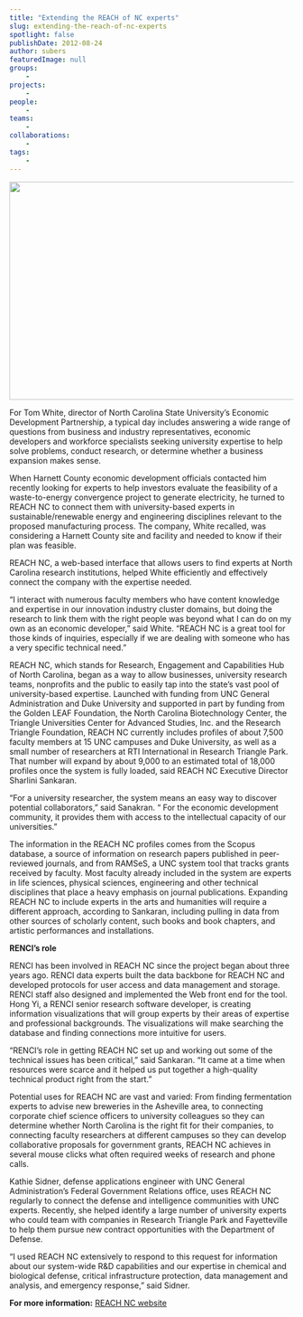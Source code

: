 ```yaml
---
title: "Extending the REACH of NC experts"
slug: extending-the-reach-of-nc-experts
spotlight: false
publishDate: 2012-08-24
author: subers
featuredImage: null
groups:
    - 
projects:
    - 
people:
    - 
teams: 
    - 
collaborations:
    - 
tags:
    - 
---
```

<img class="size-large wp-image-12067 alignleft" title="REACH-NC" alt="" src="https://www.renci.org/wp-content/uploads/2013/10/REACH-NC_Feature-story-img.jpg" width="640" height="386" />

For Tom White, director of North Carolina State University’s Economic Development Partnership, a typical day includes answering a wide range of questions from business and industry representatives, economic developers and workforce specialists seeking university expertise to help solve problems, conduct research, or determine whether a business expansion makes sense.<!--more-->

When Harnett County economic development officials contacted him recently looking for experts to help investors evaluate the feasibility of a waste-to-energy convergence project to generate electricity, he turned to REACH NC to connect them with university-based experts in sustainable/renewable energy and engineering disciplines relevant to the proposed manufacturing process. The company, White recalled, was considering a Harnett County site and facility and needed to know if their plan was feasible.

REACH NC, a web-based interface that allows users to find experts at North Carolina research institutions, helped White efficiently and effectively connect the company with the expertise needed.

“I interact with numerous faculty members who have content knowledge and expertise in our innovation industry cluster domains, but doing the research to link them with the right people was beyond what I can do on my own as an economic developer,” said White. “REACH NC is a great tool for those kinds of inquiries, especially if we are dealing with someone who has a very specific technical need.”

REACH NC, which stands for Research, Engagement and Capabilities Hub of North Carolina, began as a way to allow businesses, university research teams, nonprofits and the public to easily tap into the state’s vast pool of university-based expertise. Launched with funding from UNC General Administration and Duke University and supported in part by funding from the Golden LEAF Foundation, the North Carolina Biotechnology Center, the Triangle Universities Center for Advanced Studies, Inc. and the Research Triangle Foundation, REACH NC currently includes profiles of about 7,500 faculty members at 15 UNC campuses and Duke University, as well as a small number of researchers at RTI International in Research Triangle Park. That number will expand by about 9,000 to an estimated total of 18,000 profiles once the system is fully loaded, said REACH NC Executive Director Sharlini Sankaran.

“For a university researcher, the system means an easy way to discover potential collaborators,” said Sanakran. “ For the economic development community, it provides them with access to the intellectual capacity of our universities.”

The information in the REACH NC profiles comes from the Scopus database, a source of information on research papers published in peer-reviewed journals, and from RAMSeS, a UNC system tool that tracks grants received by faculty. Most faculty already included in the system are experts in life sciences, physical sciences, engineering and other technical disciplines that place a heavy emphasis on journal publications. Expanding REACH NC to include experts in the arts and humanities will require a different approach, according to Sankaran, including pulling in data from other sources of scholarly content, such books and book chapters, and artistic performances and installations.

<strong>RENCI’s role</strong>

RENCI has been involved in REACH NC since the project began about three years ago. RENCI data experts built the data backbone for REACH NC and developed protocols for user access and data management and storage. RENCI staff also designed and implemented the Web front end for the tool.  Hong Yi, a RENCI senior research software developer, is creating information visualizations that will group experts by their areas of expertise and professional backgrounds. The visualizations will make searching the database and finding connections more intuitive for users.

“RENCI’s role in getting REACH NC set up and working out some of the technical issues has been critical,” said Sankaran. “It came at a time when resources were scarce and it helped us put together a high-quality technical product right from the start.”

Potential uses for REACH NC are vast and varied: From finding fermentation experts to advise new breweries in the Asheville area, to connecting corporate chief science officers to university colleagues so they can determine whether North Carolina is the right fit for their companies, to connecting faculty researchers at different campuses so they can develop collaborative proposals for government grants, REACH NC achieves in several mouse clicks what often required weeks of research and phone calls.

Kathie Sidner, defense applications engineer with UNC General Administration’s Federal Government Relations office, uses REACH NC regularly to connect the defense and intelligence communities with UNC experts. Recently, she helped identify a large number of university experts who could team with companies in Research Triangle Park and Fayetteville to help them pursue new contract opportunities with the Department of Defense.

“I used REACH NC extensively to respond to this request for information about our system-wide R&amp;D capabilities and our expertise in chemical and biological defense, critical infrastructure protection, data management and analysis, and emergency response,” said Sidner.

<strong>For more information:</strong>
<a href="http://reachnc.org/" target="_blank">REACH NC website</a>
